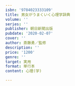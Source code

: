 ```yaml
---
isbn: '9784023333109'
title: 男女がうまくいく心理学辞典
volume: ''
series: ''
publisher: 朝日新聞出版
pubdate: '2020-02-07'
cover: ''
author: 斎藤勇／監修
description: ''
price: '1200'
genre: ''
target: 実用
format: 単行本
content: 心理(学)

---
```

